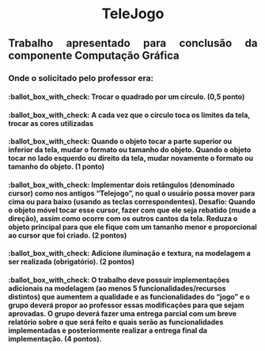 <h1 align="center"> TeleJogo </h1>
<h2 align="justify"> Trabalho apresentado para conclusão da componente Computação Gráfica </h2>
<h3 align="justify"> Onde o solicitado pelo professor era: </h3>
<h4>  :ballot_box_with_check: Trocar o quadrado por um círculo. (0,5 ponto) </h4>
<h4>  :ballot_box_with_check: A cada vez que o círculo toca os limites da tela, trocar as cores utilizadas </h4>
<h4>  :ballot_box_with_check: Quando o objeto tocar a parte superior ou inferior da tela, mudar o formato ou tamanho do objeto. Quando o objeto tocar no lado esquerdo ou direito da tela, mudar novamente o formato ou tamanho do objeto. (1 ponto)  </h4>
<h4>  :ballot_box_with_check: Implementar dois retângulos (denominado cursor) como nos antigos “Telejogo”, no qual o usuário possa mover para cima ou para baixo (usando as teclas correspondentes). Desafio: Quando o objeto móvel tocar esse cursor, fazer com que ele seja rebatido (mude a direção), assim como ocorre com os outros cantos da tela. Reduza o objeto principal para que ele fique com um tamanho menor e proporcional ao cursor que foi criado. (2 pontos)  </h4>
<h4>  :ballot_box_with_check: Adicione iluminação e textura, na modelagem a ser realizada (obrigatório). (2 pontos)  </h4>
<h4>  :ballot_box_with_check: O trabalho deve possuir implementações adicionais na modelagem (ao menos 5 funcionalidades/recursos distintos) que aumentem a qualidade e as funcionalidades do “jogo” e o grupo deverá propor ao professor essas modificações para que sejam aprovadas. O grupo deverá fazer uma entrega parcial com um breve relatório sobre o que será feito e quais serão as funcionalidades implementadas e posteriormente realizar a entrega final da implementação. (4 pontos).  </h4>
